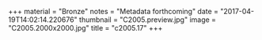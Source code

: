 +++
material = "Bronze"
notes = "Metadata forthcoming"
date = "2017-04-19T14:02:14.220676"
thumbnail = "C2005.preview.jpg"
image = "C2005.2000x2000.jpg"
title = "c2005.17"
+++
